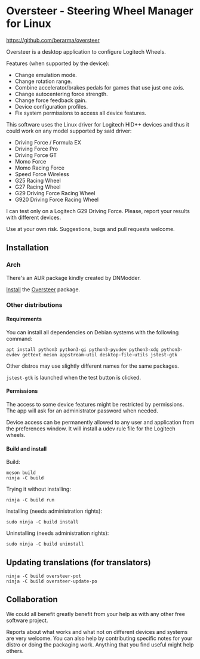 # Oversteer - Steering Wheel Manager for Linux

https://github.com/berarma/oversteer

Oversteer is a desktop application to configure Logitech Wheels.

Features (when supported by the device):
 - Change emulation mode.
 - Change rotation range.
 - Combine accelerator/brakes pedals for games that use just one axis.
 - Change autocentering force strength.
 - Change force feedback gain.
 - Device configuration profiles.
 - Fix system permissions to access all device features.

This software uses the Linux driver for Logitech HID++ devices and thus it
could work on any model supported by said driver:

 - Driving Force / Formula EX
 - Driving Force Pro
 - Driving Force GT
 - Momo Force
 - Momo Racing Force
 - Speed Force Wireless
 - G25 Racing Wheel
 - G27 Racing Wheel
 - G29 Driving Force Racing Wheel
 - G920 Driving Force Racing Wheel

I can test only on a Logitech G29 Driving Force. Please, report your results
with different devices.

Use at your own risk. Suggestions, bugs and pull requests welcome.

## Installation

### Arch

There's an AUR package kindly created by DNModder.

[Install](https://wiki.archlinux.org/index.php/Arch_User_Repository#Installing_packages) the [Oversteer](https://aur.archlinux.org/packages/oversteer/) package.

### Other distributions

#### Requirements

You can install all dependencies on Debian systems with the following command:

```apt install python3 python3-gi python3-pyudev python3-xdg python3-evdev gettext meson appstream-util desktop-file-utils jstest-gtk```

Other distros may use slightly different names for the same packages.

```jstest-gtk``` is launched when the test button is clicked.

#### Permissions

The access to some device features might be restricted by permissions. The app
will ask for an administrator password when needed.

Device access can be permanently allowed to any user and application from the
preferences window. It will install a udev rule file for the Logitech wheels.

#### Build and install

Build:

```
meson build
ninja -C build
```

Trying it without installing:

```ninja -C build run```

Installing (needs administration rights):

```sudo ninja -C build install```

Uninstalling (needs administration rights):

```sudo ninja -C build uninstall```

## Updating translations (for translators)

```
ninja -C build oversteer-pot
ninja -C build oversteer-update-po
```

## Collaboration

We could all benefit greatly benefit from your help as with any other free software project.

Reports about what works and what not on different devices and systems are very welcome. You can also help by contributing specific notes for your distro or doing the packaging work. Anything that you find useful might help others.
